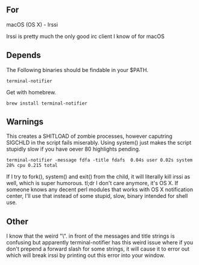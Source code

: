 For
---

macOS (OS X) - Irssi

Irssi is pretty much the only good irc client I know of for macOS

Depends
-------

The Following binaries should be findable in your \$PATH.

    terminal-notifier

Get with homebrew.
    
    brew install terminal-notifier

Warnings
--------

This creates a SHITLOAD of zombie processes, however caputring SIGCHLD in the script fails miserably.
Using system() just makes the script stupidly slow if you have oever 80 highlights pending.

    terminal-notifier -message fdfa -title fdafs  0.04s user 0.02s system 28% cpu 0.215 total

If I try to fork(), system() and exit() from the child, it will literally kill irssi as well, which is super humorous.
tl;dr I don't care anymore, it's OS X.
If someone knows any decent perl modules that works with OS X notification center, I'll use that instead of some stupid, slow, binary intended for shell use.

Other
-----

I know that the weird "\\". in front of the messages and title strings is confusing but apparently terminal-notifier has this weird issue where if you don't prepend a forward slash for some strings, it will cause it to error out which will break irssi by printing out this error into your window.
